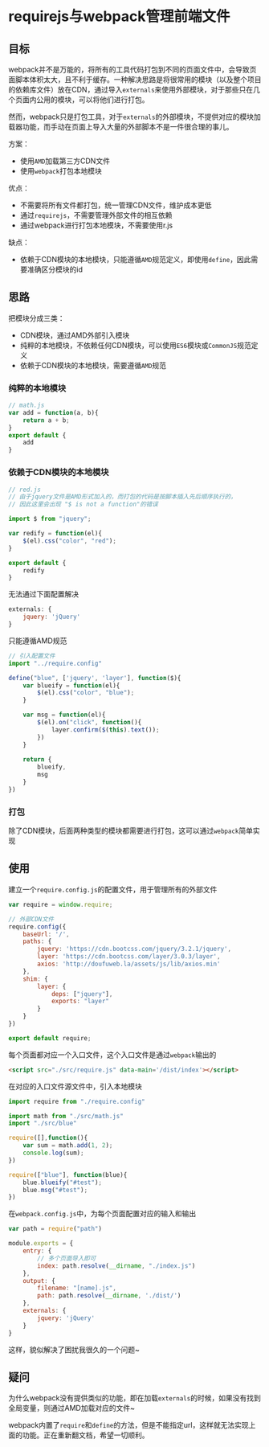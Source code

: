 requirejs与webpack管理前端文件
===

## 目标
webpack并不是万能的，将所有的工具代码打包到不同的页面文件中，会导致页面脚本体积太大，且不利于缓存。一种解决思路是将很常用的模块（以及整个项目的依赖库文件）放在CDN，通过导入`externals`来使用外部模块，对于那些只在几个页面内公用的模块，可以将他们进行打包。

然而，webpack只是打包工具，对于`externals`的外部模块，不提供对应的模块加载器功能，而手动在页面上导入大量的外部脚本不是一件很合理的事儿。

方案：
* 使用`AMD`加载第三方CDN文件
* 使用`webpack`打包本地模块

优点：
* 不需要将所有文件都打包，统一管理CDN文件，维护成本更低
* 通过`requirejs`，不需要管理外部文件的相互依赖
* 通过webpack进行打包本地模块，不需要使用r.js

缺点：
* 依赖于CDN模块的本地模块，只能遵循`AMD`规范定义，即使用`define`，因此需要准确区分模块的id

## 思路

把模块分成三类：
* CDN模块，通过AMD外部引入模块
* 纯粹的本地模块，不依赖任何CDN模块，可以使用`ES6`模块或`CommonJS`规范定义
* 依赖于CDN模块的本地模块，需要遵循`AMD`规范


### 纯粹的本地模块
```js
// math.js
var add = function(a, b){
    return a + b;
}
export default {
    add
}
```

### 依赖于CDN模块的本地模块

```js
// red.js
// 由于jquery文件是AMD形式加入的，而打包的代码是按脚本插入先后顺序执行的，
// 因此这里会出现 "$ is not a function"的错误

import $ from "jquery";

var redify = function(el){
    $(el).css("color", "red");
}

export default {
    redify
}
```

无法通过下面配置解决
```js
externals: {
    jquery: 'jQuery'
}
```
只能遵循AMD规范
```js
// 引入配置文件
import "../require.config"

define("blue", ['jquery', 'layer'], function($){
    var blueify = function(el){
        $(el).css("color", "blue");
    }

    var msg = function(el){
        $(el).on("click", function(){
            layer.confirm($(this).text());
        })
    }
    
    return {
        blueify,
        msg
    }    
})
```
### 打包
除了CDN模块，后面两种类型的模块都需要进行打包，这可以通过`webpack`简单实现

## 使用

建立一个`require.config.js`的配置文件，用于管理所有的外部文件
```js
var require = window.require;

// 外部CDN文件
require.config({
    baseUrl: '/',
    paths: {
        jquery: 'https://cdn.bootcss.com/jquery/3.2.1/jquery',
        layer: 'https://cdn.bootcss.com/layer/3.0.3/layer',
        axios: 'http://doufuweb.la/assets/js/lib/axios.min'
    },
    shim: {
        layer: {
            deps: ["jquery"],
            exports: "layer"
        }
    }
})

export default require;
```

每个页面都对应一个入口文件，这个入口文件是通过`webpack`输出的
```html
<script src="./src/require.js" data-main='/dist/index'></script>
```

在对应的入口文件源文件中，引入本地模块

```js
import require from "./require.config"

import math from "./src/math.js"
import "./src/blue"

require([],function(){
    var sum = math.add(1, 2);
    console.log(sum);
})

require(["blue"], function(blue){
    blue.blueify("#test");
    blue.msg("#test");
})
```
在`webpack.config.js`中，为每个页面配置对应的输入和输出
```js
var path = require("path")

module.exports = {
    entry: {
        // 多个页面导入即可
        index: path.resolve(__dirname, "./index.js")
    },
    output: {   
        filename: "[name].js",
        path: path.resolve(__dirname, './dist/')
    },
    externals: {
        jquery: 'jQuery'
    }
}
```

这样，貌似解决了困扰我很久的一个问题~

## 疑问
为什么webpack没有提供类似的功能，即在加载`externals`的时候，如果没有找到全局变量，则通过AMD加载对应的文件~

webpack内置了`require`和`define`的方法，但是不能指定url，这样就无法实现上面的功能。正在重新翻文档，希望一切顺利。
